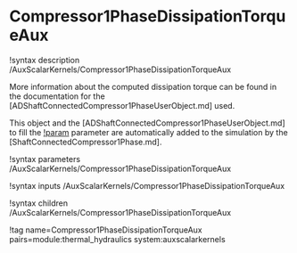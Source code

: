 # Compressor1PhaseDissipationTorqueAux

!syntax description /AuxScalarKernels/Compressor1PhaseDissipationTorqueAux

More information about the computed dissipation torque can be found in the
documentation for the [ADShaftConnectedCompressor1PhaseUserObject.md] used.

This object and the [ADShaftConnectedCompressor1PhaseUserObject.md] to fill the
[!param](/AuxScalarKernels/Compressor1PhaseDissipationTorqueAux/compressor_uo) parameter are
automatically added to the simulation by the [ShaftConnectedCompressor1Phase.md].

!syntax parameters /AuxScalarKernels/Compressor1PhaseDissipationTorqueAux

!syntax inputs /AuxScalarKernels/Compressor1PhaseDissipationTorqueAux

!syntax children /AuxScalarKernels/Compressor1PhaseDissipationTorqueAux

!tag name=Compressor1PhaseDissipationTorqueAux pairs=module:thermal_hydraulics system:auxscalarkernels
